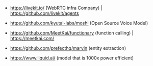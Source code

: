 
- https://livekit.io/ (WebRTC infra Company) | https://github.com/livekit/agents
- https://github.com/kyutai-labs/moshi (Open Source Voice Model)
- https://github.com/MeetKai/functionary (function calling) | https://meetkai.com/
- https://github.com/prefecthq/marvin (entity extraction)


- https://www.liquid.ai/ (model that is 1000x power efficient)
